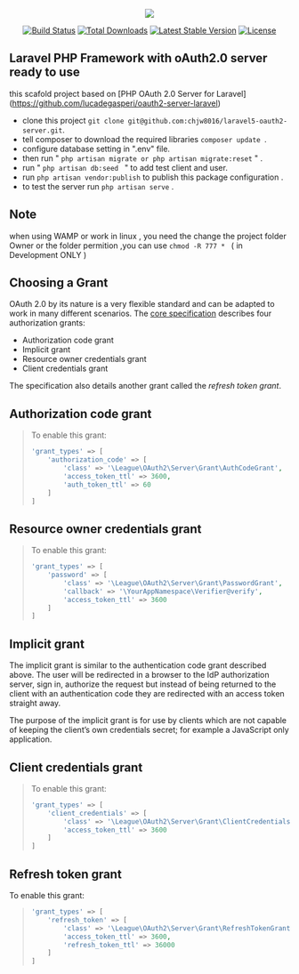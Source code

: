 <p align="center"><img src="https://laravel.com/assets/img/components/logo-laravel.svg"></p>

<p align="center">
<a href="https://travis-ci.org/laravel/framework"><img src="https://travis-ci.org/laravel/framework.svg" alt="Build Status"></a>
<a href="https://packagist.org/packages/laravel/framework"><img src="https://poser.pugx.org/laravel/framework/d/total.svg" alt="Total Downloads"></a>
<a href="https://packagist.org/packages/laravel/framework"><img src="https://poser.pugx.org/laravel/framework/v/stable.svg" alt="Latest Stable Version"></a>
<a href="https://packagist.org/packages/laravel/framework"><img src="https://poser.pugx.org/laravel/framework/license.svg" alt="License"></a>
</p>

## Laravel PHP Framework with oAuth2.0 server ready to use

this scafold project based on [PHP OAuth 2.0 Server for Laravel] (https://github.com/lucadegasperi/oauth2-server-laravel)

- clone this project
   ``` git clone git@github.com:chjw8016/laravel5-oauth2-server.git ```.
- tell composer to download the required libraries
  ```composer update ```.
- configure database setting in ".env" file.
- then run  " ``` php artisan migrate or php artisan migrate:reset ``` " .
- run " ```php artisan db:seed ``` " to add test client and user.
- run ```php artisan vendor:publish``` to publish this package configuration .
- to test the server run   ``` php artisan serve ``` .

## Note
when using WAMP or work in linux , you need the change the project folder Owner or the folder permition ,you can use ```chmod -R 777 * ``` ( in Development ONLY )

## Choosing a Grant

OAuth 2.0 by its nature is a very flexible standard and can be adapted to work in many different scenarios. The [core specification](http://tools.ietf.org/html/rfc6749) describes four authorization grants:

* Authorization code grant
* Implicit grant
* Resource owner credentials grant
* Client credentials grant

The specification also details another grant called the _refresh token grant_.

## Authorization code grant

> To enable this grant:
> ```php
> 'grant_types' => [
>     'authorization_code' => [
>         'class' => '\League\OAuth2\Server\Grant\AuthCodeGrant',
>         'access_token_ttl' => 3600,
>         'auth_token_ttl' => 60
>     ]
> ]
> ```

## Resource owner credentials grant

> To enable this grant:
> ```php
> 'grant_types' => [
>     'password' => [
>         'class' => '\League\OAuth2\Server\Grant\PasswordGrant',
>         'callback' => '\YourAppNamespace\Verifier@verify',
>         'access_token_ttl' => 3600
>     ]
> ]
> ```

## Implicit grant

The implicit grant is similar to the authentication code grant described above. The user will be redirected in a browser to the IdP authorization server, sign in, authorize the request but instead of being returned to the client with an authentication code they are redirected with an access token straight away.

The purpose of the implicit grant is for use by clients which are not capable of keeping the client’s own credentials secret; for example a JavaScript only application.

## Client credentials grant

> To enable this grant:
> ```php
> 'grant_types' => [
>     'client_credentials' => [
>         'class' => '\League\OAuth2\Server\Grant\ClientCredentialsGrant',
>         'access_token_ttl' => 3600
>     ]
> ]
> ```

## Refresh token grant

To enable this grant:
> ```php
> 'grant_types' => [
>     'refresh_token' => [
>         'class' => '\League\OAuth2\Server\Grant\RefreshTokenGrant',
>         'access_token_ttl' => 3600,
>         'refresh_token_ttl' => 36000
>     ]
> ]
> ```
